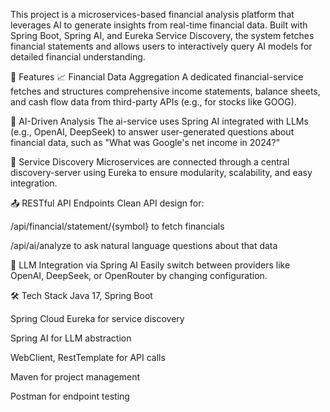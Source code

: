 This project is a microservices-based financial analysis platform that leverages AI to generate insights from real-time financial data. Built with Spring Boot, Spring AI, and Eureka Service Discovery, the system fetches financial statements and allows users to interactively query AI models for detailed financial understanding.

🚀 Features
📈 Financial Data Aggregation
A dedicated financial-service fetches and structures comprehensive income statements, balance sheets, and cash flow data from third-party APIs (e.g., for stocks like GOOG).

🤖 AI-Driven Analysis
The ai-service uses Spring AI integrated with LLMs (e.g., OpenAI, DeepSeek) to answer user-generated questions about financial data, such as "What was Google's net income in 2024?"

🔎 Service Discovery
Microservices are connected through a central discovery-server using Eureka to ensure modularity, scalability, and easy integration.

📤 RESTful API Endpoints
Clean API design for:

/api/financial/statement/{symbol} to fetch financials

/api/ai/analyze to ask natural language questions about that data

💬 LLM Integration via Spring AI
Easily switch between providers like OpenAI, DeepSeek, or OpenRouter by changing configuration.

🛠️ Tech Stack
Java 17, Spring Boot

Spring Cloud Eureka for service discovery

Spring AI for LLM abstraction

WebClient, RestTemplate for API calls

Maven for project management

Postman for endpoint testing
